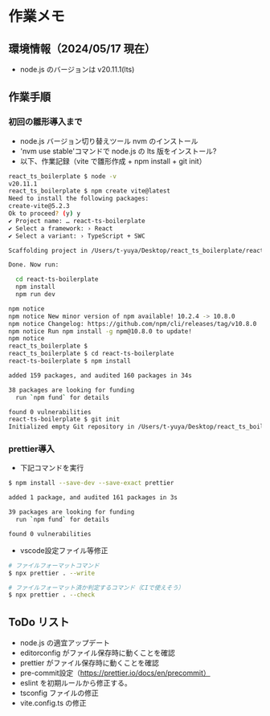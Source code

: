 # 作業メモ

## 環境情報（2024/05/17 現在）

- node.js のバージョンは v20.11.1(lts)

## 作業手順

### 初回の雛形導入まで

- node.js バージョン切り替えツール nvm のインストール
- 'nvm use stable'コマンドで node.js の lts 版をインストール?
- 以下、作業記録（vite で雛形作成 + npm install + git init）

```sh
react_ts_boilerplate $ node -v
v20.11.1
react_ts_boilerplate $ npm create vite@latest
Need to install the following packages:
create-vite@5.2.3
Ok to proceed? (y) y
✔ Project name: … react-ts-boilerplate
✔ Select a framework: › React
✔ Select a variant: › TypeScript + SWC

Scaffolding project in /Users/t-yuya/Desktop/react_ts_boilerplate/react-ts-boilerplate...

Done. Now run:

  cd react-ts-boilerplate
  npm install
  npm run dev

npm notice
npm notice New minor version of npm available! 10.2.4 -> 10.8.0
npm notice Changelog: https://github.com/npm/cli/releases/tag/v10.8.0
npm notice Run npm install -g npm@10.8.0 to update!
npm notice
react_ts_boilerplate $
react_ts_boilerplate $ cd react-ts-boilerplate
react-ts-boilerplate $ npm install

added 159 packages, and audited 160 packages in 34s

38 packages are looking for funding
  run `npm fund` for details

found 0 vulnerabilities
react-ts-boilerplate $ git init
Initialized empty Git repository in /Users/t-yuya/Desktop/react_ts_boilerplate/react-ts-boilerplate/.git/
```

### prettier導入

- 下記コマンドを実行

```sh
$ npm install --save-dev --save-exact prettier

added 1 package, and audited 161 packages in 3s

39 packages are looking for funding
  run `npm fund` for details

found 0 vulnerabilities
```

- vscode設定ファイル等修正

```sh
# ファイルフォーマットコマンド
$ npx prettier . --write

# ファイルフォーマット済か判定するコマンド（CIで使えそう）
$ npx prettier . --check

```

## ToDo リスト

- node.js の適宜アップデート
- editorconfig がファイル保存時に動くことを確認
- prettier がファイル保存時に動くことを確認
- pre-commit設定（https://prettier.io/docs/en/precommit）
- eslint を初期ルールから修正する。
- tsconfig ファイルの修正
- vite.config.ts の修正
